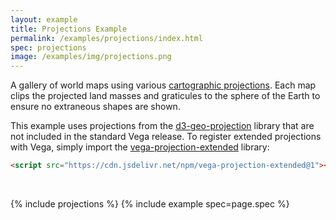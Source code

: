 ```yaml
---
layout: example
title: Projections Example
permalink: /examples/projections/index.html
spec: projections
image: /examples/img/projections.png
---
```


A gallery of world maps using various [cartographic projections](../../docs/projections). Each map clips the projected land masses and graticules to the sphere of the Earth to ensure no extraneous shapes are shown.

This example uses projections from the [d3-geo-projection](https://github.com/d3/d3-geo-projection) library that are not included in the standard Vega release. To register extended projections with Vega, simply import the [vega-projection-extended](https://github.com/vega/vega-projection-extended) library:

```html
<script src="https://cdn.jsdelivr.net/npm/vega-projection-extended@1"></script>
```

<br/>

{% include projections %}
{% include example spec=page.spec %}
